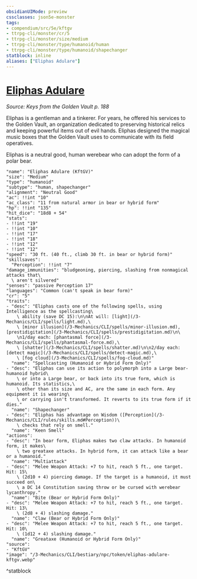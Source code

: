 ```yaml
---
obsidianUIMode: preview
cssclasses: json5e-monster
tags:
- compendium/src/5e/kftgv
- ttrpg-cli/monster/cr/5
- ttrpg-cli/monster/size/medium
- ttrpg-cli/monster/type/humanoid/human
- ttrpg-cli/monster/type/humanoid/shapechanger
statblock: inline
aliases: ["Eliphas Adulare"]
---
```

# [Eliphas Adulare](3-Mechanics\CLI\bestiary\npc/eliphas-adulare-kftgv.md)
*Source: Keys from the Golden Vault p. 188*  

Eliphas is a gentleman and a tinkerer. For years, he offered his services to the Golden Vault, an organization dedicated to preserving historical relics and keeping powerful items out of evil hands. Eliphas designed the magical music boxes that the Golden Vault uses to communicate with its field operatives.

Eliphas is a neutral good, human werebear who can adopt the form of a polar bear.

```statblock
"name": "Eliphas Adulare (KftGV)"
"size": "Medium"
"type": "humanoid"
"subtype": "human, shapechanger"
"alignment": "Neutral Good"
"ac": !!int "10"
"ac_class": "11 from natural armor in bear or hybrid form"
"hp": !!int "135"
"hit_dice": "18d8 + 54"
"stats":
- !!int "19"
- !!int "10"
- !!int "17"
- !!int "18"
- !!int "12"
- !!int "12"
"speed": "30 ft. (40 ft., climb 30 ft. in bear or hybrid form)"
"skillsaves":
  "Perception": !!int "7"
"damage_immunities": "bludgeoning, piercing, slashing from nonmagical attacks that\
  \ aren't silvered"
"senses": "passive Perception 17"
"languages": "Common (can't speak in bear form)"
"cr": "5"
"traits":
- "desc": "Eliphas casts one of the following spells, using Intelligence as the spellcasting\
    \ ability (save DC 15):\n\nAt will: [light](/3-Mechanics/CLI/spells/light.md),\
    \ [minor illusion](/3-Mechanics/CLI/spells/minor-illusion.md), [prestidigitation](/3-Mechanics/CLI/spells/prestidigitation.md)\n\
    \n1/day each: [phantasmal force](/3-Mechanics/CLI/spells/phantasmal-force.md),\
    \ [shatter](/3-Mechanics/CLI/spells/shatter.md)\n\n2/day each: [detect magic](/3-Mechanics/CLI/spells/detect-magic.md),\
    \ [fog cloud](/3-Mechanics/CLI/spells/fog-cloud.md)"
  "name": "Spellcasting (Humanoid or Hybrid Form Only)"
- "desc": "Eliphas can use its action to polymorph into a Large bear-humanoid hybrid\
    \ or into a Large bear, or back into its true form, which is humanoid. Its statistics,\
    \ other than its size and AC, are the same in each form. Any equipment it is wearing\
    \ or carrying isn't transformed. It reverts to its true form if it dies."
  "name": "Shapechanger"
- "desc": "Eliphas has advantage on Wisdom ([Perception](/3-Mechanics/CLI/rules/skills.md#Perception))\
    \ checks that rely on smell."
  "name": "Keen Smell"
"actions":
- "desc": "In bear form, Eliphas makes two claw attacks. In humanoid form, it makes\
    \ two greataxe attacks. In hybrid form, it can attack like a bear or a humanoid."
  "name": "Multiattack"
- "desc": "Melee Weapon Attack: +7 to hit, reach 5 ft., one target. Hit: 15\
    \ (2d10 + 4) piercing damage. If the target is a humanoid, it must succeed on\
    \ a DC 14 Constitution saving throw or be cursed with werebear lycanthropy."
  "name": "Bite (Bear or Hybrid Form Only)"
- "desc": "Melee Weapon Attack: +7 to hit, reach 5 ft., one target. Hit: 13\
    \ (2d8 + 4) slashing damage."
  "name": "Claw (Bear or Hybrid Form Only)"
- "desc": "Melee Weapon Attack: +7 to hit, reach 5 ft., one target. Hit: 10\
    \ (1d12 + 4) slashing damage."
  "name": "Greataxe (Humanoid or Hybrid Form Only)"
"source":
- "KftGV"
"image": "/3-Mechanics/CLI/bestiary/npc/token/eliphas-adulare-kftgv.webp"
```
^statblock